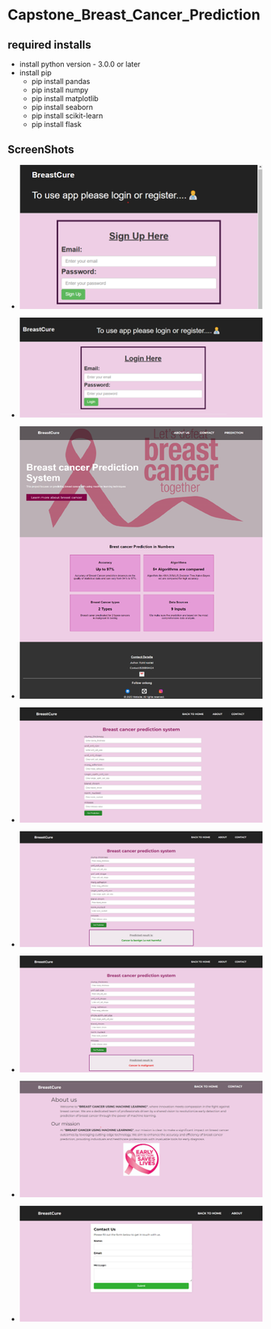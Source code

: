 # Capstone_Breast_Cancer_Prediction

## required installs
  - install python version - 3.0.0 or later
  - install pip
    - pip install pandas
    - pip install numpy
    - pip install matplotlib
    - pip install seaborn
    - pip install scikit-learn
    - pip install flask

## ScreenShots

- ![Signup](/screenshots/Signup.png "Signup page")

- ![Login](/screenshots/Login.png "Login page")

- ![Home](/screenshots/Home.png "Home page")

- ![PredictionPage](/screenshots/PredictionPage.png "PredictionPage page")

- ![PredictionBenign](/screenshots/PredictionBenign.png "PredictionBenign page")

- ![PredictionMalignant](/screenshots/PredictionMalignant.png "PredictionMalignant page")

- ![About](/screenshots/About.png "About page")

- ![ContactUs](/screenshots/ContactUs.png "ContactUs page")



